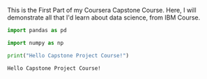 This is the First Part of my Coursera Capstone Course. Here, I will demonstrate all that I'd learn about data science, from IBM Course. 



```python
import pandas as pd
```


```python
import numpy as np
```


```python
print("Hello Capstone Project Course!")
```

    Hello Capstone Project Course!



```python

```
